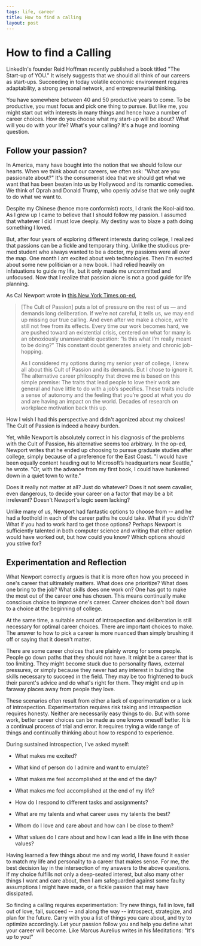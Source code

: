 ```yaml
--- 
tags: life, career
title: How to find a calling
layout: post
---
```


# How to find a Calling

LinkedIn's founder Reid Hoffman recently published a book titled "The Start-up of YOU." It wisely suggests that we should all think of our careers as start-ups. Succeeding in today volatile economic environment requires adaptability, a strong personal network, and entrepreneurial thinking. 

You have somewhere between 40 and 50 productive years to come. To be productive, you must focus and pick one thing to pursue. But like me, you might start out with interests in many things and hence have a number of career choices. How do you choose what my start-up will be about? What will you do with your life? What's your calling? It's a huge and looming question.

## Follow your passion?

In America, many have bought into the notion that we should follow our hearts. When we think about our careers, we often ask: "What are you passionate about?" It's the consumerist idea that we should get what we want that has been beaten into us by Hollywood and its romantic comedies. We think of Oprah and Donald Trump, who openly advise that we only ought to do what we want to. 

Despite my Chinese (hence more conformist) roots, I drank the Kool-aid too. As I grew up I came to believe that I should follow my passion. I assumed that whatever I did I must love deeply. My destiny was to blaze a path doing something I loved. 

But, after four years of exploring different interests during college, I realized that passions can be a fickle and temporary thing. Unlike the studious pre-med student who always wanted to be a doctor, my passions were all over the map. One month I am excited about web technologies. Then I'm excited about some new politician or a new book. I had relied heavily on infatuations to guide my life, but it only made me uncommitted and unfocused. Now that I realize that passion alone is not a good guide for life planning. 

As Cal Newport wrote in [this New York Times op-ed](http://www.nytimes.com/2012/09/30/jobs/follow-a-career-passion-let-it-follow-you.html), 

>[The Cult of Passion] puts a lot of pressure on the rest of us — and demands long deliberation. If we’re not careful, it tells us, we may end up missing our true calling. And even after we make a choice, we’re still not free from its effects. Every time our work becomes hard, we are pushed toward an existential crisis, centered on what for many is an obnoxiously unanswerable question: “Is this what I’m really meant to be doing?” This constant doubt generates anxiety and chronic job-hopping.
>
>As I considered my options during my senior year of college, I knew all about this Cult of Passion and its demands. But I chose to ignore it. The alternative career philosophy that drove me is based on this simple premise: The traits that lead people to love their work are general and have little to do with a job’s specifics. These traits include a sense of autonomy and the feeling that you’re good at what you do and are having an impact on the world. Decades of research on workplace motivation back this up. 

How I wish I had this perspective and didn't agonized about my choices! The Cult of Passion is indeed a heavy burden. 

Yet, while Newport is absolutely correct in his diagnosis of the problems with the Cult of Passion, his alternative seems too arbitrary. In the op-ed, Newport writes that he ended up choosing to pursue graduate studies after college, simply because of a preference for the East Coast. "I would have been equally content heading out to Microsoft’s headquarters near Seattle," he wrote. "Or, with the advance from my first book, I could have hunkered down in a quiet town to write." 

Does it really not matter at all? Just do whatever? Does it not seem cavalier, even dangerous, to decide your career on a factor that may be a bit irrelevant? Doesn't Newport's logic seem lacking? 

Unlike many of us, Newport had fantastic options to choose from -- and he had a foothold in each of the career paths he could take. What if you didn't? What if you had to work hard to get those options? Perhaps Newport is sufficiently talented in both computer science and writing that either option would have worked out, but how could you know? Which options should you strive for? 

## Experimentation and Reflection

What Newport correctly argues is that it is more often how you proceed in one's career that ultimately matters. What does one prioritize? What does one bring to the job? What skills does one work on? One has got to make the most out of the career one has chosen. This means continually make conscious choice to improve one's career. Career choices don't boil down to a choice at the beginning of college. 

At the same time, a suitable amount of introspection and deliberation is still necessary for optimal career choices. There are important choices to make. The answer to how to pick a career is more nuanced than simply brushing it off or saying that it doesn't matter. 

There are some career choices that are plainly wrong for some people. People go down paths that they should not have. It might be a career that is too limiting. They might become stuck due to personality flaws, external pressures, or simply because they never had any interest in building the skills necessary to succeed in the field. They may be too frightened to buck their parent's advice and do what's right for them. They might end up in faraway places away from people they love. 

These scenarios often result from either a lack of experimentation or a lack of introspection. Experimentation requires risk taking and introspection requires honesty. Neither are necessarily easy things to do. But with some work, better career choices can be made as one knows oneself better. It is a continual process of trial and error. It requires trying a wide range of things and continually thinking about how to respond to experience. 

During sustained introspection, I've asked myself: 

* What makes me excited? 

* What kind of person do I admire and want to emulate? 

* What makes me feel accomplished at the end of the day? 

* What makes me feel accomplished at the end of my life? 

* How do I respond to different tasks and assignments?

* What are my talents and what career uses my talents the best? 

* Whom do I love and care about and how can I be close to them? 

* What values do I care about and how I can lead a life in line with those values?

Having learned a few things about me and my world, I have found it easier to match my life and personality to a career that makes sense. For me, the best decision lay in the intersection of my answers to the above questions. If my choice fulfills not only a deep-seated interest, but also many other things I want and care about, then I am safeguarded against some faulty assumptions I might have made, or a fickle passion that may have dissipated. 

So finding a calling requires experimentation: Try new things, fall in love, fall out of love, fail, succeed -- and along the way -- introspect, strategize, and plan for the future. Carry with you a list of things you care about, and try to optimize accordingly. Let your passion follow you and help you define what your career will become. Like Marcus Aurelius writes in his Meditations: "It's up to you!" 